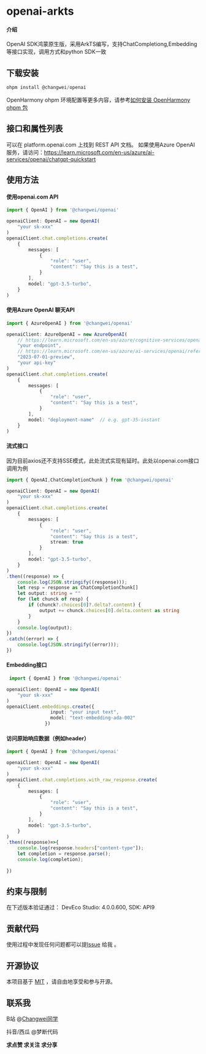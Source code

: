 # openai-arkts

#### 介绍
OpenAI SDK鸿蒙原生版，采用ArkTS编写，支持ChatCompletiong,Embedding等接口实现，调用方式和python SDK一致

## 下载安装

```javascript
ohpm install @changwei/openai
```

OpenHarmony ohpm 环境配置等更多内容，请参考[如何安装 OpenHarmony ohpm 包](https://gitee.com/openharmony-tpc/docs/blob/master/OpenHarmony_har_usage.md)



## 接口和属性列表

可以在 platform.openai.com 上找到 REST API 文档。
如果使用Azure OpenAI服务，请访问：https://learn.microsoft.com/en-us/azure/ai-services/openai/chatgpt-quickstart


## 使用方法

#### 使用openai.com API

```typescript
import { OpenAI } from '@changwei/openai'

openaiClient: OpenAI = new OpenAI(
    "your sk-xxx"
)
openaiClient.chat.completions.create(
    {
        messages: [
            {
                "role": "user",
                "content": "Say this is a test",
            }
        ],
        model: "gpt-3.5-turbo",
    }
)
```
#### 使用Azure OpenAI 聊天API

```typescript
import { AzureOpenAI } from '@changwei/openai'

openaiClient: AzureOpenAI = new AzureOpenAI(
    // https://learn.microsoft.com/en-us/azure/cognitive-services/openai/how-to/create-resource?pivots=web-portal#create-a-resource
    "your endpoint",
    // https://learn.microsoft.com/en-us/azure/ai-services/openai/reference#rest-api-versioning
    "2023-07-01-preview",
    "your api-key"
)
openaiClient.chat.completions.create(
    {
        messages: [
            {
                "role": "user",
                "content": "Say this is a test",
            }
        ],
        model: "deployment-name"  // e.g. gpt-35-instant
    }
)
```


#### 流式接口
因为目前axios还不支持SSE模式，此处流式实现有延时。此处以openai.com接口调用为例
```typescript
import { OpenAI,ChatCompletionChunk } from '@changwei/openai'

openaiClient: OpenAI = new OpenAI(
    "your sk-xxx"
)
openaiClient.chat.completions.create(
    {
        messages: [
            {
                "role": "user",
                "content": "Say this is a test",
                stream: true
            }
        ],
        model: "gpt-3.5-turbo",
    }
)
.then((response) => {
    console.log(JSON.stringify((response)));
    let resp = response as ChatCompletionChunk[]
    let output: string = ""
    for (let chunck of resp) {
        if (chunck?.choices[0]?.delta?.content) {
            output += chunck.choices[0].delta.content as string
        }
    }
    console.log(output);
})
.catch((error) => {
    console.log(JSON.stringify((error)));
})

```

#### Embedding接口
```typescript
 import { OpenAI } from '@changwei/openai'

openaiClient: OpenAI = new OpenAI(
    "your sk-xxx"
)
openaiClient.embeddings.create({
                input: "your input text",
                model: "text-embedding-ada-002"
              })
```

#### 访问原始响应数据（例如header）
```typescript
import { OpenAI } from '@changwei/openai'

openaiClient: OpenAI = new OpenAI(
    "your sk-xxx"
)
openaiClient.chat.completions.with_raw_response.create(
    {
        messages: [
            {
                "role": "user",
                "content": "Say this is a test",
            }
        ],
        model: "gpt-3.5-turbo",
    }
)
.then((response)=>{
    console.log(response.headers["content-type"]);
    let completion = response.parse();
    console.log(completion);
        
})

```

## 约束与限制

在下述版本验证通过：
DevEco Studio: 4.0.0.600, SDK: API9

## 贡献代码

使用过程中发现任何问题都可以提[Issue](https://gitee.com/changweizhang/ChatUI/issues) 给我 。

## 开源协议

本项目基于 [MIT](https://gitee.com/openharmony-sig/axios/blob/master/LICENSE) ，请自由地享受和参与开源。

## 联系我

B站 @[Changwei同学](https://space.bilibili.com/395257724)  

抖音/西瓜 @梦断代码

**求点赞 求关注 求分享**
